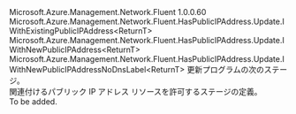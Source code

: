 <Type Name="IWithPublicIPAddress&lt;ReturnT&gt;" FullName="Microsoft.Azure.Management.Network.Fluent.HasPublicIPAddress.Update.IWithPublicIPAddress&lt;ReturnT&gt;">
  <TypeSignature Language="C#" Value="public interface IWithPublicIPAddress&lt;ReturnT&gt; : Microsoft.Azure.Management.Network.Fluent.HasPublicIPAddress.Update.IWithExistingPublicIPAddress&lt;ReturnT&gt;, Microsoft.Azure.Management.Network.Fluent.HasPublicIPAddress.Update.IWithNewPublicIPAddress&lt;ReturnT&gt;, Microsoft.Azure.Management.Network.Fluent.HasPublicIPAddress.Update.IWithNewPublicIPAddressNoDnsLabel&lt;ReturnT&gt;" />
  <TypeSignature Language="ILAsm" Value=".class public interface auto ansi abstract IWithPublicIPAddress`1&lt;ReturnT&gt; implements class Microsoft.Azure.Management.Network.Fluent.HasPublicIPAddress.Update.IWithExistingPublicIPAddress`1&lt;!ReturnT&gt;, class Microsoft.Azure.Management.Network.Fluent.HasPublicIPAddress.Update.IWithNewPublicIPAddress`1&lt;!ReturnT&gt;, class Microsoft.Azure.Management.Network.Fluent.HasPublicIPAddress.Update.IWithNewPublicIPAddressNoDnsLabel`1&lt;!ReturnT&gt;" />
  <TypeSignature Language="DocId" Value="T:Microsoft.Azure.Management.Network.Fluent.HasPublicIPAddress.Update.IWithPublicIPAddress`1" />
  <TypeSignature Language="VB.NET" Value="Public Interface IWithPublicIPAddress(Of ReturnT)&#xA;Implements IWithExistingPublicIPAddress(Of ReturnT), IWithNewPublicIPAddress(Of ReturnT), IWithNewPublicIPAddressNoDnsLabel(Of ReturnT)" />
  <TypeSignature Language="F#" Value="type IWithPublicIPAddress&lt;'ReturnT&gt; = interface&#xA;    interface IWithExistingPublicIPAddress&lt;'ReturnT&gt;&#xA;    interface IWithNewPublicIPAddress&lt;'ReturnT&gt;&#xA;    interface IWithNewPublicIPAddressNoDnsLabel&lt;'ReturnT&gt;" />
  <AssemblyInfo>
    <AssemblyName>Microsoft.Azure.Management.Network.Fluent</AssemblyName>
    <AssemblyVersion>1.0.0.60</AssemblyVersion>
  </AssemblyInfo>
  <TypeParameters>
    <TypeParameter Name="ReturnT" />
  </TypeParameters>
  <Interfaces>
    <Interface>
      <InterfaceName>Microsoft.Azure.Management.Network.Fluent.HasPublicIPAddress.Update.IWithExistingPublicIPAddress&lt;ReturnT&gt;</InterfaceName>
    </Interface>
    <Interface>
      <InterfaceName>Microsoft.Azure.Management.Network.Fluent.HasPublicIPAddress.Update.IWithNewPublicIPAddress&lt;ReturnT&gt;</InterfaceName>
    </Interface>
    <Interface>
      <InterfaceName>Microsoft.Azure.Management.Network.Fluent.HasPublicIPAddress.Update.IWithNewPublicIPAddressNoDnsLabel&lt;ReturnT&gt;</InterfaceName>
    </Interface>
  </Interfaces>
  <Docs>
    <typeparam name="ReturnT">更新プログラムの次のステージ。</typeparam>
    <summary>
            関連付けるパブリック IP アドレス リソースを許可するステージの定義。
            </summary>
    <remarks>To be added.</remarks>
  </Docs>
  <Members />
</Type>